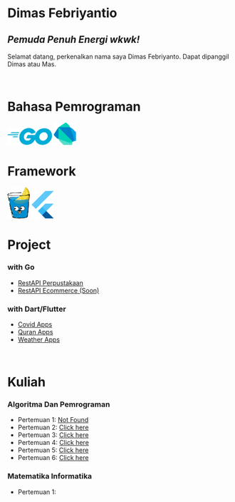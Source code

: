 # Dimas Febriyantio

## _Pemuda Penuh Energi wkwk!_

Selamat datang, perkenalkan nama saya Dimas Febriyanto. Dapat dipanggil Dimas atau Mas.

<br>


# Bahasa Pemrograman
<img src="assets/go.png" width="100" title="Golang">
<img src="assets/dart.png" width="50" title="Dart">

<br>

# Framework
<img src="assets/gin.png" width="50" title="Golang">
<img src="assets/flutter.png" width="50" title="Dart">

<br>

# Project
### with Go

- <a href="https://github.com/dimassfeb-09/restapi-perpustakaan">RestAPI Perpustakaan </a>
- <a href="https://github.com/dimassfeb-09/restapi-ecommerce">RestAPI Ecommerce (Soon)</a>

### with Dart/Flutter
- <a href="https://github.com/dimassfeb-09/covid-app">Covid Apps </a>
- <a href="https://github.com/dimassfeb-09/app-quran-flutter">Quran Apps </a>
- <a href="https://github.com/dimassfeb-09/weather-app">Weather Apps </a>

<br>

# Kuliah
### Algoritma Dan Pemrograman
- Pertemuan 1: <a href="#">Not Found</a>
- Pertemuan 2: <a href="https://github.com/kuliah-dimas/alpro/blob/master/P2_LA_DIMAS%20FEBRIYANTO.py">Click here </a>
- Pertemuan 3: <a href="https://github.com/kuliah-dimas/alpro/blob/master/P3_LA_DIMAS%20FEBRIYANTO.py">Click here </a>
- Pertemuan 4: <a href="https://github.com/kuliah-dimas/alpro/blob/master/P4_LA_DIMAS%20FEBRIYANTO.py">Click here </a>
- Pertemuan 5: <a href="https://github.com/kuliah-dimas/alpro/blob/master/P5_LA_DIMAS%20FEBRIYANTO.py">Click here </a>
- Pertemuan 6: <a href="https://github.com/kuliah-dimas/alpro/blob/master/P6_LA_DIMAS%20FEBRIYANTO.py">Click here </a>

### Matematika Informatika
- Pertemuan 1: 